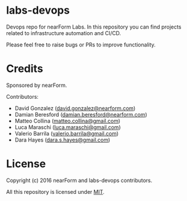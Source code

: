 # labs-devops
Devops repo for nearForm Labs. In this repository you can find projects
related to infrastructure automation and CI/CD.

Please feel free to raise bugs or PRs to improve functionality.

# Credits

Sponsored by nearForm.

Contributors:
- David Gonzalez (david.gonzalez@nearform.com)
- Damian Beresford (damian.beresford@nearform.com)
- Matteo Collina (matteo.collina@gmail.com)
- Luca Maraschi (luca.maraschi@gmail.com)
- Valerio Barrila (valerio.barrila@gmail.com)
- Dara Hayes (dara.s.hayes@gmail.com)

# License

Copyright (c) 2016 nearForm and labs-devops contributors.

All this repository is licensed under [MIT](./LICENSE).
